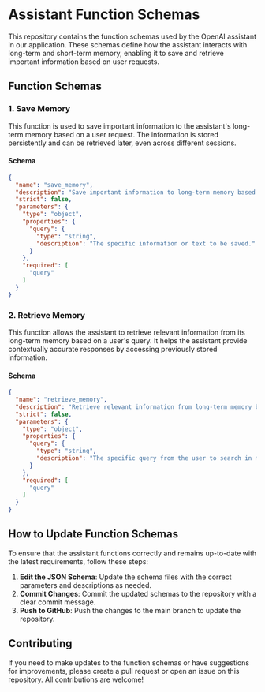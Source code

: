 # Assistant Function Schemas

This repository contains the function schemas used by the OpenAI assistant in our application. These schemas define how the assistant interacts with long-term and short-term memory, enabling it to save and retrieve important information based on user requests.

## Function Schemas

### 1. Save Memory

This function is used to save important information to the assistant's long-term memory based on a user request. The information is stored persistently and can be retrieved later, even across different sessions.

#### Schema

```json
{
  "name": "save_memory",
  "description": "Save important information to long-term memory based on user request.",
  "strict": false,
  "parameters": {
    "type": "object",
    "properties": {
      "query": {
        "type": "string",
        "description": "The specific information or text to be saved."
      }
    },
    "required": [
      "query"
    ]
  }
}
```

### 2. Retrieve Memory

This function allows the assistant to retrieve relevant information from its long-term memory based on a user's query. It helps the assistant provide contextually accurate responses by accessing previously stored information.

#### Schema

```json
{
  "name": "retrieve_memory",
  "description": "Retrieve relevant information from long-term memory based on a user's query.",
  "strict": false,
  "parameters": {
    "type": "object",
    "properties": {
      "query": {
        "type": "string",
        "description": "The specific query from the user to search in memory."
      }
    },
    "required": [
      "query"
    ]
  }
}
```

## How to Update Function Schemas

To ensure that the assistant functions correctly and remains up-to-date with the latest requirements, follow these steps:

1. **Edit the JSON Schema**: Update the schema files with the correct parameters and descriptions as needed.
2. **Commit Changes**: Commit the updated schemas to the repository with a clear commit message.
3. **Push to GitHub**: Push the changes to the main branch to update the repository.

## Contributing

If you need to make updates to the function schemas or have suggestions for improvements, please create a pull request or open an issue on this repository. All contributions are welcome!
